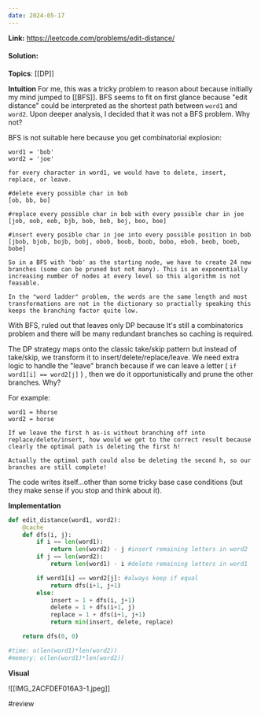 ```yaml
---
date: 2024-05-17
---
```

**Link:** https://leetcode.com/problems/edit-distance/
#### Solution:

**Topics**: [[DP]]

**Intuition**
For me, this was a tricky problem to reason about because initially my mind jumped to [[BFS]]. BFS seems to fit on first glance because "edit distance" could be interpreted as the shortest path between `word1` and `word2`. Upon deeper analysis, I decided that it was not a BFS problem. Why not?

BFS is not suitable here because you get combinatorial explosion:

```
word1 = 'bob'
word2 = 'joe'

for every character in word1, we would have to delete, insert, replace, or leave. 

#delete every possible char in bob
[ob, bb, bo]

#replace every possible char in bob with every possible char in joe
[job, oob, eob, bjb, bob, beb, boj, boo, boe]

#insert every posible char in joe into every possible position in bob
[jbob, bjob, bojb, bobj, obob, boob, boob, bobo, ebob, beob, boeb, bobe]

So in a BFS with 'bob' as the starting node, we have to create 24 new branches (some can be pruned but not many). This is an exponentially increasing number of nodes at every level so this algorithm is not feasable. 

In the "word ladder" problem, the words are the same length and most transformations are not in the dictionary so practially speaking this keeps the branching factor quite low. 
```

With BFS, ruled out that leaves only DP because It's still a combinatorics problem and there will be many redundant branches so caching is required.

The DP strategy maps onto the classic take/skip pattern but instead of take/skip, we transform it to insert/delete/replace/leave. We need extra logic to handle the "leave" branch because if we can leave a letter ( `if word1[i] == word2[j]` ) , then we do it opportunistically and prune the other branches. Why?

For example:

```
word1 = hhorse
word2 = horse

If we leave the first h as-is without branching off into replace/delete/insert, how would we get to the correct result because clearly the optimal path is deleting the first h!

Actually the optimal path could also be deleting the second h, so our branches are still complete!
```


The code writes itself...other than some tricky base case conditions (but they make sense if you stop and think about it). 

**Implementation**
```python
def edit_distance(word1, word2):
	@cache
	def dfs(i, j):
		if i == len(word1):
			return len(word2) - j #insert remaining letters in word2
		if j == len(word2):
			return len(word1) - i #delete remaining letters in word1

		if word1[i] == word2[j]: #always keep if equal
			return dfs(i+1, j+1) 
		else:
			insert = 1 + dfs(i, j+1)
			delete = 1 + dfs(i+1, j)
			replace = 1 + dfs(i+1, j+1)
			return min(insert, delete, replace)

	return dfs(0, 0)

#time: o(len(word1)*len(word2))
#memory: o(len(word1)*len(word2))
```

**Visual** 

![[IMG_2ACFDEF016A3-1.jpeg]]


#review 


